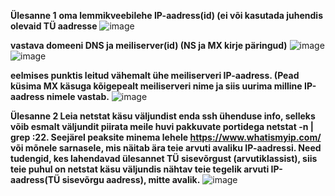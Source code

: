 **Ülesanne 1**
**oma lemmikveebilehe IP-aadress(id) (ei või kasutada juhendis olevaid TÜ aadresse**
![image](https://user-images.githubusercontent.com/112877689/209024191-74f6b905-b31b-45c8-805d-04f4addb36d1.png)



**vastava domeeni DNS ja meiliserver(id) (NS ja MX kirje päringud)**
![image](https://user-images.githubusercontent.com/112877689/209024389-80b60639-1495-4ec6-bfb9-634fea086b4d.png)
![image](https://user-images.githubusercontent.com/112877689/209024543-ecf0063c-5e60-4bce-9bf6-54a6a1f83ecf.png)


**eelmises punktis leitud vähemalt ühe meiliserveri IP-aadress. (Pead küsima MX käsuga kõigepealt meiliserveri nime ja siis uurima milline IP-aadress nimele vastab.**
![image](https://user-images.githubusercontent.com/112877689/209025394-11904aa6-e74a-494c-b379-d2ae3c6de0dc.png)

**Ülesanne 2
Leia netstat käsu väljundist enda ssh ühenduse info, selleks võib esmalt väljundit piirata meile huvi pakkuvate portidega netstat -n | grep :22. Seejärel peaksite minema lehele https://www.whatismyip.com/ või mõnele sarnasele, mis näitab ära teie arvuti avaliku IP-aadressi. Need tudengid, kes lahendavad ülesannet TÜ sisevõrgust (arvutiklassist), siis teie puhul on netstat käsu väljundis nähtav teie tegelik arvuti IP-aadress(TÜ sisevõrgu aadress), mitte avalik.**
![image](https://user-images.githubusercontent.com/112877689/209026097-58ee064f-90c8-4816-b212-f54f32436ac6.png)

